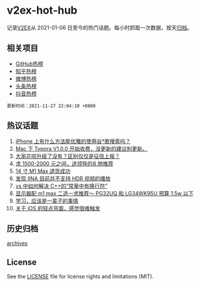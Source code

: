 # v2ex-hot-hub

 记录[V2EX](https://www.v2ex.com/)从 2021-01-06 日至今的热门话题。每小时抓取一次数据，按天[归档](archives)。
 
 ## 相关项目

- [GitHub热榜](https://github.com/snaildev/github-hot-hub)
- [知乎热榜](https://github.com/snaildev/zhihu-hot-hub)
- [微博热榜](https://github.com/snaildev/weibo-hot-hub)
- [头条热榜](https://github.com/snaildev/toutiao-hot-hub)
- [抖音热榜](https://github.com/snaildev/douyin-hot-hub)


 `更新时间：2021-11-27 22:04:10 +0800`

## 热议话题

1. [iPhone 上有什么方法能优雅的使用谷*歌搜索吗？](https://www.v2ex.com/t/818326)
1. [Mac 下 Typora V1.0.0 开始收费，没更新的建议别更新。](https://www.v2ex.com/t/818303)
1. [大家花呗升级了没有？区别仅仅是征信上报？](https://www.v2ex.com/t/818336)
1. [求 1500-2000 元之间，送领导的礼物推荐](https://www.v2ex.com/t/818276)
1. [14 寸 M1 Max 退货成功](https://www.v2ex.com/t/818301)
1. [发现 IINA 目前并不支持 HDR 视频的播放](https://www.v2ex.com/t/818282)
1. [vs 中如何解决 C++的“常量中有换行符”](https://www.v2ex.com/t/818321)
1. [显示器配 m1 max 二选一求推荐～ PG32UQ 和 LG34WK95U 预算 1.5w 以下](https://www.v2ex.com/t/818325)
1. [学习，应该是一辈子的事情](https://www.v2ex.com/t/818365)
1. [关于 iOS 的轻点背面，感觉很难触发](https://www.v2ex.com/t/818327)

## 历史归档

[archives](archives)

## License

See the [LICENSE](LICENSE) file for license rights and limitations (MIT).
